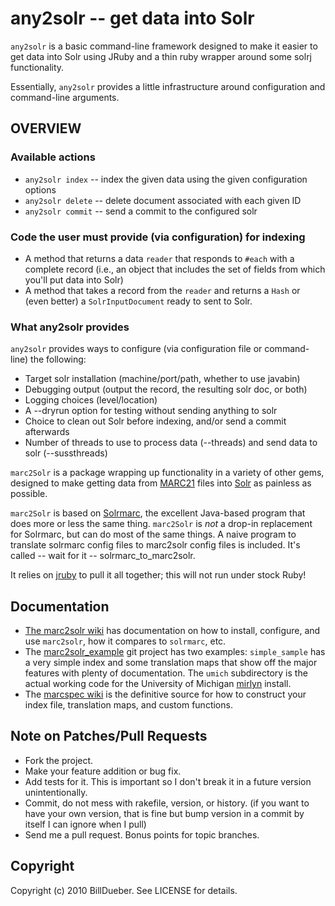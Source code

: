 # any2solr -- get data into Solr


`any2solr` is a basic command-line framework designed to make it easier to get data into Solr using JRuby and a thin ruby wrapper around some solrj functionality. 

Essentially, `any2solr` provides a little infrastructure around configuration and command-line arguments.

## OVERVIEW

### Available actions

* `any2solr index` -- index the given data using the given configuration options
* `any2solr delete` -- delete document associated with each given ID
* `any2solr commit` -- send a commit to the configured solr

### Code the user must provide (via configuration) for indexing

* A method that returns a data `reader` that responds to `#each` with a complete record (i.e., an object that includes the set of fields from which you'll put data into Solr)
* A method that takes a record from the `reader` and returns a `Hash` or (even better) a `SolrInputDocument` ready to sent to Solr.
 
### What any2solr provides

`any2solr` provides ways to configure (via configuration file or command-line) the following:

* Target solr installation (machine/port/path, whether to use javabin)
* Debugging output (output the record, the resulting solr doc, or both)
* Logging choices (level/location)
* A --dryrun option for testing without sending anything to solr
* Choice to clean out Solr before indexing, and/or send a commit afterwards
* Number of threads to use to process data (--threads) and send data to solr (--sussthreads)






`marc2Solr` is a package wrapping up functionality in a variety of other gems, designed to make getting data from [MARC21](http://en.wikipedia.org/wiki/MARC_standards) files into [Solr](http://lucene.apache.org/Solr/) as painless as possible.

`marc2Solr` is based on [Solrmarc](http://code.google.com/p/solrmarc/), the excellent Java-based program that does more or less the same thing. `marc2Solr` is *not* a drop-in replacement for Solrmarc, but can do most of the same things. A naive program to translate solrmarc config files to marc2solr config files is included. It's called -- wait for it -- solrmarc_to_marc2solr.

It relies on [jruby](http://jruby.org/) to pull it all together; this will not run under stock Ruby!

## Documentation

* [The marc2solr wiki]() has documentation on how to install, configure, and use `marc2solr`, how it compares to `solrmarc`, etc.
* The [marc2solr_example](http://github.com/billdueber/marc2solr_example) git project has two examples: `simple_sample` has a very simple index and some translation maps that show off the major features with plenty of documentation. The `umich` subdirectory is the actual working code for the University of Michigan [mirlyn](http://mirlyn.lib.umich.edu/) install.
* The [marcspec wiki](http://github.com/billdueber/marcspec/wiki/) is the definitive source for how to construct your index file, translation maps, and custom functions.



## Note on Patches/Pull Requests
 
* Fork the project.
* Make your feature addition or bug fix.
* Add tests for it. This is important so I don't break it in a
  future version unintentionally.
* Commit, do not mess with rakefile, version, or history.
  (if you want to have your own version, that is fine but bump version in a commit by itself I can ignore when I pull)
* Send me a pull request. Bonus points for topic branches.

## Copyright

Copyright (c) 2010 BillDueber. See LICENSE for details.
